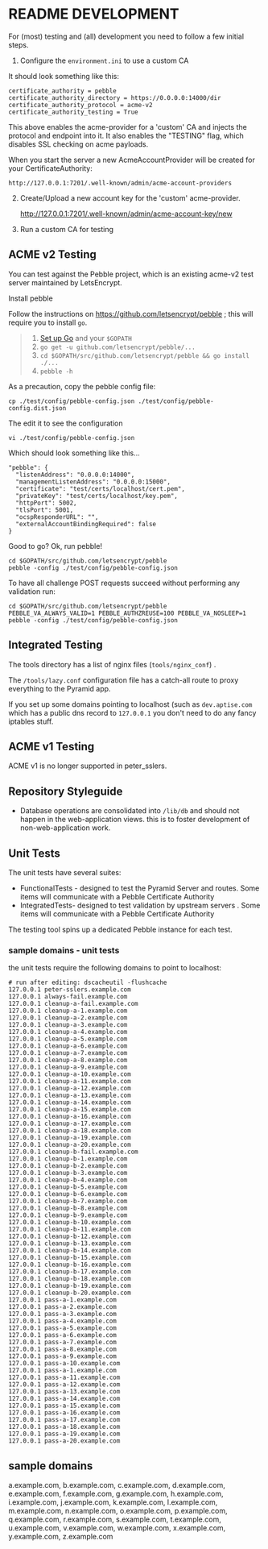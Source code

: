 README DEVELOPMENT
================================

For (most) testing and (all) development you need to follow a few initial steps.

1. Configure the `environment.ini` to use a custom CA

It should look something like this:

	certificate_authority = pebble
	certificate_authority_directory = https://0.0.0.0:14000/dir
	certificate_authority_protocol = acme-v2
	certificate_authority_testing = True

This above enables the acme-provider for a 'custom' CA and injects the protocol and endpoint into it.
It also enables the "TESTING" flag, which disables SSL checking on acme payloads.

When you start the server a new AcmeAccountProvider will be created for your CertificateAuthority:

	http://127.0.0.1:7201/.well-known/admin/acme-account-providers

2.  Create/Upload a new account key for the 'custom' acme-provider.

	http://127.0.0.1:7201/.well-known/admin/acme-account-key/new


3. Run a custom CA for testing

## ACME v2 Testing

You can test against the Pebble project, which is an existing acme-v2 test server maintained by LetsEncrypt.

Install pebble

Follow the instructions on https://github.com/letsencrypt/pebble ; this will require you to install `go`.

> 1. [Set up Go](https://golang.org/doc/install) and your `$GOPATH`
> 2. `go get -u github.com/letsencrypt/pebble/...`
> 3. `cd $GOPATH/src/github.com/letsencrypt/pebble && go install ./...`
> 4. `pebble -h`

As a precaution, copy the pebble config file:

    cp ./test/config/pebble-config.json ./test/config/pebble-config.dist.json

The edit it to see the configuration

	vi ./test/config/pebble-config.json

Which should look something like this...

	"pebble": {
	  "listenAddress": "0.0.0.0:14000",
	  "managementListenAddress": "0.0.0.0:15000",
	  "certificate": "test/certs/localhost/cert.pem",
	  "privateKey": "test/certs/localhost/key.pem",
	  "httpPort": 5002,
	  "tlsPort": 5001,
	  "ocspResponderURL": "",
	  "externalAccountBindingRequired": false
	}


Good to go?  Ok, run pebble!

	cd $GOPATH/src/github.com/letsencrypt/pebble
    pebble -config ./test/config/pebble-config.json

To have all challenge POST requests succeed without performing any validation run:

	cd $GOPATH/src/github.com/letsencrypt/pebble
	PEBBLE_VA_ALWAYS_VALID=1 PEBBLE_AUTHZREUSE=100 PEBBLE_VA_NOSLEEP=1 pebble -config ./test/config/pebble-config.json

## Integrated Testing

The tools directory has a list of nginx files (`tools/nginx_conf`) .

The `/tools/lazy.conf` configuration file has a catch-all route to proxy everything to the Pyramid app. 

If you set up some domains pointing to localhost (such as `dev.aptise.com` which has a public dns record to `127.0.0.1` you don't need to do any fancy iptables stuff.


## ACME v1 Testing

ACME v1 is no longer supported in peter_sslers.


## Repository Styleguide

* Database operations are consolidated into `/lib/db` and should not happen in the web-application views. this is to foster development of non-web-application work.


## Unit Tests

The unit tests have several suites:

* FunctionalTests - designed to test the Pyramid Server and routes. Some items will communicate with a Pebble Certificate Authority
* IntegratedTests- designed to test validation by upstream servers . Some items will communicate with a Pebble Certificate Authority

The testing tool spins up a dedicated Pebble instance for each test.


### sample domains - unit tests

the unit tests require the following domains to point to localhost:

	# run after editing: dscacheutil -flushcache
	127.0.0.1 peter-sslers.example.com
	127.0.0.1 always-fail.example.com
	127.0.0.1 cleanup-a-fail.example.com
	127.0.0.1 cleanup-a-1.example.com
	127.0.0.1 cleanup-a-2.example.com
	127.0.0.1 cleanup-a-3.example.com
	127.0.0.1 cleanup-a-4.example.com
	127.0.0.1 cleanup-a-5.example.com
	127.0.0.1 cleanup-a-6.example.com
	127.0.0.1 cleanup-a-7.example.com
	127.0.0.1 cleanup-a-8.example.com
	127.0.0.1 cleanup-a-9.example.com
	127.0.0.1 cleanup-a-10.example.com
	127.0.0.1 cleanup-a-11.example.com
	127.0.0.1 cleanup-a-12.example.com
	127.0.0.1 cleanup-a-13.example.com
	127.0.0.1 cleanup-a-14.example.com
	127.0.0.1 cleanup-a-15.example.com
	127.0.0.1 cleanup-a-16.example.com
	127.0.0.1 cleanup-a-17.example.com
	127.0.0.1 cleanup-a-18.example.com
	127.0.0.1 cleanup-a-19.example.com
	127.0.0.1 cleanup-a-20.example.com
	127.0.0.1 cleanup-b-fail.example.com
	127.0.0.1 cleanup-b-1.example.com
	127.0.0.1 cleanup-b-2.example.com
	127.0.0.1 cleanup-b-3.example.com
	127.0.0.1 cleanup-b-4.example.com
	127.0.0.1 cleanup-b-5.example.com
	127.0.0.1 cleanup-b-6.example.com
	127.0.0.1 cleanup-b-7.example.com
	127.0.0.1 cleanup-b-8.example.com
	127.0.0.1 cleanup-b-9.example.com
	127.0.0.1 cleanup-b-10.example.com
	127.0.0.1 cleanup-b-11.example.com
	127.0.0.1 cleanup-b-12.example.com
	127.0.0.1 cleanup-b-13.example.com
	127.0.0.1 cleanup-b-14.example.com
	127.0.0.1 cleanup-b-15.example.com
	127.0.0.1 cleanup-b-16.example.com
	127.0.0.1 cleanup-b-17.example.com
	127.0.0.1 cleanup-b-18.example.com
	127.0.0.1 cleanup-b-19.example.com
	127.0.0.1 cleanup-b-20.example.com
	127.0.0.1 pass-a-1.example.com
	127.0.0.1 pass-a-2.example.com
	127.0.0.1 pass-a-3.example.com
	127.0.0.1 pass-a-4.example.com
	127.0.0.1 pass-a-5.example.com
	127.0.0.1 pass-a-6.example.com
	127.0.0.1 pass-a-7.example.com
	127.0.0.1 pass-a-8.example.com
	127.0.0.1 pass-a-9.example.com
	127.0.0.1 pass-a-10.example.com
	127.0.0.1 pass-a-1.example.com
	127.0.0.1 pass-a-11.example.com
	127.0.0.1 pass-a-12.example.com
	127.0.0.1 pass-a-13.example.com
	127.0.0.1 pass-a-14.example.com
	127.0.0.1 pass-a-15.example.com
	127.0.0.1 pass-a-16.example.com
	127.0.0.1 pass-a-17.example.com
	127.0.0.1 pass-a-18.example.com
	127.0.0.1 pass-a-19.example.com
	127.0.0.1 pass-a-20.example.com


## sample domains

a.example.com, b.example.com, c.example.com, d.example.com, e.example.com, f.example.com, g.example.com, h.example.com, i.example.com, j.example.com, k.example.com, l.example.com, m.example.com, n.example.com, o.example.com, p.example.com, q.example.com, r.example.com, s.example.com, t.example.com, u.example.com, v.example.com, w.example.com, x.example.com, y.example.com, z.example.com



